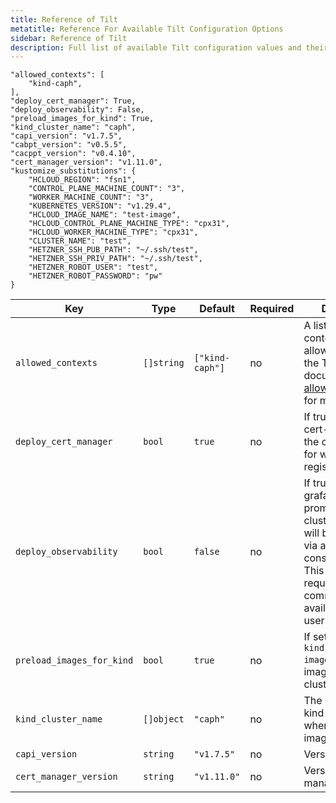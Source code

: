 ```yaml
---
title: Reference of Tilt
metatitle: Reference For Available Tilt Configuration Options
sidebar: Reference of Tilt
description: Full list of available Tilt configuration values and their description.
---
```


```
"allowed_contexts": [
    "kind-caph",
],
"deploy_cert_manager": True,
"deploy_observability": False,
"preload_images_for_kind": True,
"kind_cluster_name": "caph",
"capi_version": "v1.7.5",
"cabpt_version": "v0.5.5",
"cacppt_version": "v0.4.10",
"cert_manager_version": "v1.11.0",
"kustomize_substitutions": {
    "HCLOUD_REGION": "fsn1",
    "CONTROL_PLANE_MACHINE_COUNT": "3",
    "WORKER_MACHINE_COUNT": "3",
    "KUBERNETES_VERSION": "v1.29.4",
    "HCLOUD_IMAGE_NAME": "test-image",
    "HCLOUD_CONTROL_PLANE_MACHINE_TYPE": "cpx31",
    "HCLOUD_WORKER_MACHINE_TYPE": "cpx31",
    "CLUSTER_NAME": "test",
    "HETZNER_SSH_PUB_PATH": "~/.ssh/test",
    "HETZNER_SSH_PRIV_PATH": "~/.ssh/test",
    "HETZNER_ROBOT_USER": "test",
    "HETZNER_ROBOT_PASSWORD": "pw"
}
```

| Key                       | Type       | Default         | Required | Description                                                                                                                                                                                                           |
| ------------------------- | ---------- | --------------- | -------- | --------------------------------------------------------------------------------------------------------------------------------------------------------------------------------------------------------------------- |
| `allowed_contexts`        | `[]string` | `["kind-caph"]` | no       | A list of kubeconfig contexts Tilt is allowed to use. See the Tilt documentation on [allow_k8s_contexts](https://docs.tilt.dev/api.html#api.allow_k8s_contexts) for more details                                      |
| `deploy_cert_manager`     | `bool`     | `true`          | no       | If true, deploys cert-manager into the cluster for use for webhook registration                                                                                                                                       |
| `deploy_observability`    | `bool`     | `false`         | no       | If true, installs grafana, loki and promtail in the dev cluster. Grafana UI will be accessible via a link in the tilt console. Important! This feature requires the `helm` command to be available in the user's path |
| `preload_images_for_kind` | `bool`     | `true`          | no       | If set to true, uses `kind load docker-image` to preload images into a kind cluster                                                                                                                                   |
| `kind_cluster_name`       | `[]object` | `"caph"`        | no       | The name of the kind cluster to use when preloading images                                                                                                                                                            |
| `capi_version`            | `string`   | `"v1.7.5"`      | no       | Version of CAPI                                                                                                                                                                                                       |
| `cert_manager_version`    | `string`   | `"v1.11.0"`     | no       | Version of cert manager                                                                                                                                                                                               |
